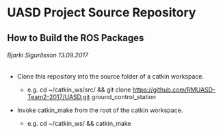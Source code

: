 # UASD Project Source Repository

## How to Build the ROS Packages

###### Bjarki Sigurðsson 13.09.2017

- Clone this repository into the source folder of a catkin workspace.

  * e.g. cd ~/catkin_ws/src/ && git clone https://github.com/RMUASD-Team2-2017/UASD.git ground_control_station
  
- Invoke catkin_make from the root of the catkin workspace.

  * e.g. cd ~/catkin_ws/ && catkin_make
